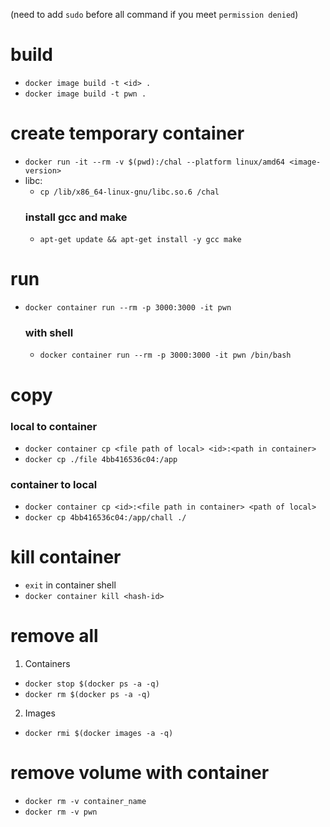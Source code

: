 (need to add `sudo` before all command if you meet `permission denied`)
# build
- `docker image build -t <id> .`
- `docker image build -t pwn .`

# create temporary container
- `docker run -it --rm -v $(pwd):/chal --platform linux/amd64 <image-version>`
- libc:
    - `cp /lib/x86_64-linux-gnu/libc.so.6 /chal` 
  ### install gcc and make
  - `apt-get update && apt-get install -y gcc make`

# run
- `docker container run --rm -p 3000:3000 -it pwn`
  ### with shell
  - `docker container run --rm -p 3000:3000 -it pwn /bin/bash`

# copy
  ### local to container
  - `docker container cp <file path of local> <id>:<path in container>` 
  - `docker cp ./file 4bb416536c04:/app`
  ### container to local
  - `docker container cp <id>:<file path in container> <path of local>` 
  - `docker cp 4bb416536c04:/app/chall ./`

# kill container
- `exit` in container shell
- `docker container kill <hash-id>`

# remove all
  1. Containers
  - `docker stop $(docker ps -a -q)`
  - `docker rm $(docker ps -a -q)`

  2. Images
  - `docker rmi $(docker images -a -q)`

# remove volume with container
- `docker rm -v container_name`
- `docker rm -v pwn`
